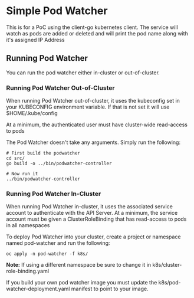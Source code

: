# Simple Pod Watcher
This is for a PoC using the client-go kubernetes client.  The service will watch as pods are added or deleted and will print the pod name along with it's assigned IP Address

## Running Pod Watcher
You can run the pod watcher either in-cluster or out-of-cluster.

### Running Pod Watcher Out-of-Cluster
When running Pod Watcher out-of-cluster, it uses the kubeconfig set in your KUBECONFIG environment variable.  If that is not set it will use $HOME/.kube/config

At a minimum, the authenticated user must have cluster-wide read-access to pods

The Pod Watcher doesn't take any arguments.  Simply run the following:

```
# First build the podwatcher
cd src/
go build -o ../bin/podwatcher-controller

# Now run it
../bin/podwatcher-controller
```

### Running Pod Watcher In-Cluster
When running Pod Watcher in-cluster, it uses the associated service account to authenticate with the API Server.  At a minimum, the service account must be given a ClusterRoleBinding that has read-access to pods in all namespaces

To deploy Pod Watcher into your cluster, create a project or namespace named pod-watcher and run the following:
```
oc apply -n pod-watcher -f k8s/
```
**Note:** 
If using a different namespace be sure to change it in k8s/cluster-role-binding.yaml

If you build your own pod watcher image you must update the k8s/pod-watcher-deployment.yaml manifest to point to your image.
